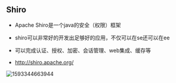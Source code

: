 ## Shiro

- Apache Shiro是一个java的安全（权限）框架

- shiro可以非常好的开发出足够好的应用，不仅可以在se还可以在ee
- 可以完成认证、授权、加密、会话管理、web集成、缓存等
- http://shiro.apache.org/

![1593344663944](C:\Users\ccrr\AppData\Roaming\Typora\typora-user-images\1593344663944.png)